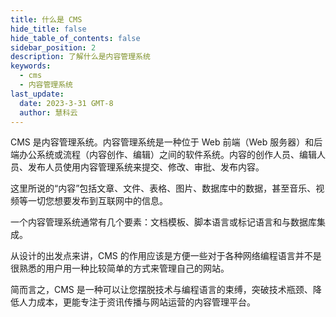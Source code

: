 ```yaml
---
title: 什么是 CMS
hide_title: false
hide_table_of_contents: false
sidebar_position: 2
description: 了解什么是内容管理系统
keywords:
  - cms
  - 内容管理系统
last_update:
  date: 2023-3-31 GMT-8
  author: 慧科云
---
```


CMS 是内容管理系统。内容管理系统是一种位于 Web 前端（Web 服务器）和后端办公系统或流程（内容创作、编辑）之间的软件系统。内容的创作人员、编辑人员、发布人员使用内容管理系统来提交、修改、审批、发布内容。

这里所说的“内容”包括文章、文件、表格、图片、数据库中的数据，甚至音乐、视频等一切您想要发布到互联网中的信息。

一个内容管理系统通常有几个要素：文档模板、脚本语言或标记语言和与数据库集成。

从设计的出发点来讲，CMS 的作用应该是方便一些对于各种网络编程语言并不是很熟悉的用户用一种比较简单的方式来管理自己的网站。

简而言之，CMS 是一种可以让您摆脱技术与编程语言的束缚，突破技术瓶颈、降低人力成本，更能专注于资讯传播与网站运营的内容管理平台。
